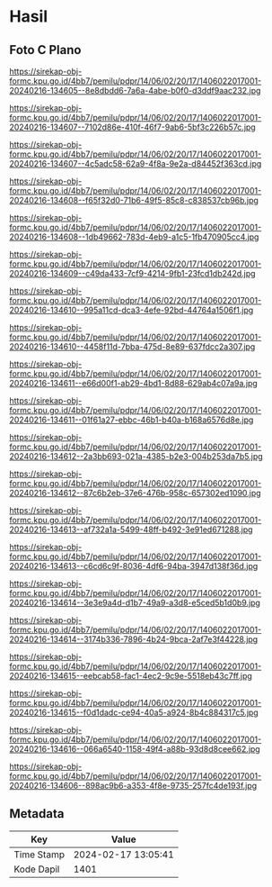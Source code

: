 # Hasil

## Foto C Plano

https://sirekap-obj-formc.kpu.go.id/4bb7/pemilu/pdpr/14/06/02/20/17/1406022017001-20240216-134605--8e8dbdd6-7a6a-4abe-b0f0-d3ddf9aac232.jpg

https://sirekap-obj-formc.kpu.go.id/4bb7/pemilu/pdpr/14/06/02/20/17/1406022017001-20240216-134607--7102d86e-410f-46f7-9ab6-5bf3c226b57c.jpg

https://sirekap-obj-formc.kpu.go.id/4bb7/pemilu/pdpr/14/06/02/20/17/1406022017001-20240216-134607--4c5adc58-62a9-4f8a-9e2a-d84452f363cd.jpg

https://sirekap-obj-formc.kpu.go.id/4bb7/pemilu/pdpr/14/06/02/20/17/1406022017001-20240216-134608--f65f32d0-71b6-49f5-85c8-c838537cb96b.jpg

https://sirekap-obj-formc.kpu.go.id/4bb7/pemilu/pdpr/14/06/02/20/17/1406022017001-20240216-134608--1db49662-783d-4eb9-a1c5-1fb470905cc4.jpg

https://sirekap-obj-formc.kpu.go.id/4bb7/pemilu/pdpr/14/06/02/20/17/1406022017001-20240216-134609--c49da433-7cf9-4214-9fb1-23fcd1db242d.jpg

https://sirekap-obj-formc.kpu.go.id/4bb7/pemilu/pdpr/14/06/02/20/17/1406022017001-20240216-134610--995a11cd-dca3-4efe-92bd-44764a1506f1.jpg

https://sirekap-obj-formc.kpu.go.id/4bb7/pemilu/pdpr/14/06/02/20/17/1406022017001-20240216-134610--4458f11d-7bba-475d-8e89-637fdcc2a307.jpg

https://sirekap-obj-formc.kpu.go.id/4bb7/pemilu/pdpr/14/06/02/20/17/1406022017001-20240216-134611--e66d00f1-ab29-4bd1-8d88-629ab4c07a9a.jpg

https://sirekap-obj-formc.kpu.go.id/4bb7/pemilu/pdpr/14/06/02/20/17/1406022017001-20240216-134611--01f61a27-ebbc-46b1-b40a-b168a6576d8e.jpg

https://sirekap-obj-formc.kpu.go.id/4bb7/pemilu/pdpr/14/06/02/20/17/1406022017001-20240216-134612--2a3bb693-021a-4385-b2e3-004b253da7b5.jpg

https://sirekap-obj-formc.kpu.go.id/4bb7/pemilu/pdpr/14/06/02/20/17/1406022017001-20240216-134612--87c6b2eb-37e6-476b-958c-657302ed1090.jpg

https://sirekap-obj-formc.kpu.go.id/4bb7/pemilu/pdpr/14/06/02/20/17/1406022017001-20240216-134613--af732a1a-5499-48ff-b492-3e91ed671288.jpg

https://sirekap-obj-formc.kpu.go.id/4bb7/pemilu/pdpr/14/06/02/20/17/1406022017001-20240216-134613--c6cd6c9f-8036-4df6-94ba-3947d138f36d.jpg

https://sirekap-obj-formc.kpu.go.id/4bb7/pemilu/pdpr/14/06/02/20/17/1406022017001-20240216-134614--3e3e9a4d-d1b7-49a9-a3d8-e5ced5b1d0b9.jpg

https://sirekap-obj-formc.kpu.go.id/4bb7/pemilu/pdpr/14/06/02/20/17/1406022017001-20240216-134614--3174b336-7896-4b24-9bca-2af7e3f44228.jpg

https://sirekap-obj-formc.kpu.go.id/4bb7/pemilu/pdpr/14/06/02/20/17/1406022017001-20240216-134615--eebcab58-fac1-4ec2-9c9e-5518eb43c7ff.jpg

https://sirekap-obj-formc.kpu.go.id/4bb7/pemilu/pdpr/14/06/02/20/17/1406022017001-20240216-134615--f0d1dadc-ce94-40a5-a924-8b4c884317c5.jpg

https://sirekap-obj-formc.kpu.go.id/4bb7/pemilu/pdpr/14/06/02/20/17/1406022017001-20240216-134616--066a6540-1158-49f4-a88b-93d8d8cee662.jpg

https://sirekap-obj-formc.kpu.go.id/4bb7/pemilu/pdpr/14/06/02/20/17/1406022017001-20240216-134606--898ac9b6-a353-4f8e-9735-257fc4de193f.jpg


## Metadata

| Key        | Value               |
| ---------- | ------------------- |
| Time Stamp | 2024-02-17 13:05:41 |
| Kode Dapil | 1401                |




